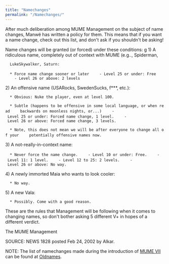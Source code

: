 ```yaml
---
title: "Namechanges"
permalink: "/Namechanges/"
---
```


After much deliberation among MUME Management on the subject of name
changes, Manwë has written a policy for them. This means that if you
want a name change, check out this list, and don't ask if you shouldn't
be asking!

Name changes will be granted (or forced) under these conditions:
<nowiki>g 1) A ridiculous name, completely out of context with MUME
(e.g.., Spiderman,

`  LukeSkywalker, Saturn:`

`  * Force name change sooner or later`
`    - Level 25 or under: Free`
`    - Level 26 or above: 2 levels`

2\) An offensive name (USARocks, SwedenSucks, f\*\*\*, etc.):

`  * Obvious: Nuke the player, even at level 100.`

`  * Subtle (happens to be offensive in some local language, or when read`
`    backwards on moonless nights, or...)`
`    - Level 25 or under: Forced name change, 1 level.`
`    - Level 26 or above: Forced name change, 3 levels.`

`  * Note, this does not mean we will be after everyone to change all of your`
`    potentially offensive names now.`

3\) A not-really-in-context name:

`  * Never force the name change.`
`    - Level 10 or under: Free.`
`    - Level 11: 1 level.`
`    - Level 12 to 25: 2 levels.`
`    - Level 26 or above: No way.`

4\) A newly immorted Maia who wants to look cooler:

`  * No way.`

5\) A new Vala:

`  * Possibly. Come with a good reason.`

</pre>

These are the rules that Management will be following when it comes to
changing names, so don't bother asking 5 different V+ in hopes of a
different verdict.

The MUME Management

SOURCE: NEWS 1828 posted Feb 24, 2002 by Alkar.

NOTE: The list of namechanges made during the introduction of [MUME
VII](MUME_VII "wikilink") can be found at
[Oldnames](Oldnames "wikilink").